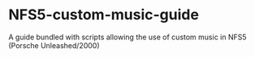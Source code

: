 # NFS5-custom-music-guide
A guide bundled with scripts allowing the use of custom music in NFS5 (Porsche Unleashed/2000)
